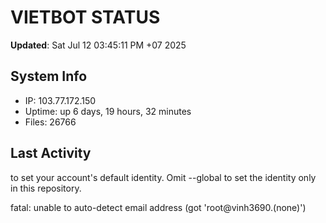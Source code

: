 # VIETBOT STATUS
**Updated**: Sat Jul 12 03:45:11 PM +07 2025

## System Info
- IP: 103.77.172.150
- Uptime: up 6 days, 19 hours, 32 minutes
- Files: 26766

## Last Activity

to set your account's default identity.
Omit --global to set the identity only in this repository.

fatal: unable to auto-detect email address (got 'root@vinh3690.(none)')
